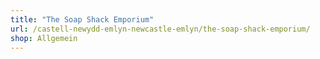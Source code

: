 ```yaml
---
title: "The Soap Shack Emporium"
url: /castell-newydd-emlyn-newcastle-emlyn/the-soap-shack-emporium/
shop: Allgemein
---
```

